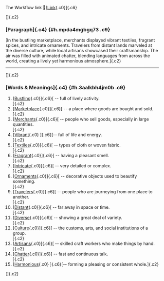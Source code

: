 The Workflow link
👏[[Link](https://www.google.com/url?q=http://www.google.com&sa=D&source=editors&ust=1759649272471150&usg=AOvVaw2IGPhHhjKQRh9VQDqDrXsO){.c0}]{.c6}

[]{.c2}

### [Paragraph]{.c4} {#h.mpda4mgbgq73 .c9}

[In the bustling marketplace, merchants displayed vibrant textiles,
fragrant spices, and intricate ornaments. Travelers from distant lands
marveled at the diverse culture, while local artisans showcased their
craftsmanship. The air was filled with animated chatter, blending
languages from across the world, creating a lively yet harmonious
atmosphere.]{.c2}

------------------------------------------------------------------------

[]{.c2}

### [Words & Meanings]{.c4} {#h.3aalkbh4jm0b .c9}

1.  [[Bustling](https://www.google.com/url?q=http://www.google.com&sa=D&source=editors&ust=1759649272471953&usg=AOvVaw2tLEslMVhkjSXbpKeQwJX_){.c0}]{.c6}[ --
    full of lively activity.\
    ]{.c2}
2.  [[Marketplace](https://www.google.com/url?q=http://www.google.com&sa=D&source=editors&ust=1759649272472110&usg=AOvVaw3261m1G8TU8vCPJVoLE3E4){.c0}]{.c6}[ --
    a place where goods are bought and sold.\
    ]{.c2}
3.  [[Merchants](https://www.google.com/url?q=http://www.google.com&sa=D&source=editors&ust=1759649272472253&usg=AOvVaw1sYXNeFq2PML24CzI3hX1v){.c0}]{.c6}[ --
    people who sell goods, especially in large quantities.\
    ]{.c2}
4.  [[Vibrant](https://www.google.com/url?q=http://www.google.com&sa=D&source=editors&ust=1759649272472513&usg=AOvVaw1q8Dx29LrOPh-8PRn-SWnh){.c0}
    ]{.c6}[-- full of life and energy.\
    ]{.c2}
5.  [[Textiles](https://www.google.com/url?q=http://www.google.com&sa=D&source=editors&ust=1759649272472688&usg=AOvVaw2MERbmZVhXP4V_F0KSOB5Z){.c0}]{.c6}[ --
    types of cloth or woven fabric.\
    ]{.c2}
6.  [[Fragrant](https://www.google.com/url?q=http://www.google.com&sa=D&source=editors&ust=1759649272472869&usg=AOvVaw0Fozbci2kyJz6yWXQtXN7p){.c0}]{.c6}[ --
    having a pleasant smell.\
    ]{.c2}
7.  [[Intricate](https://www.google.com/url?q=http://www.google.com&sa=D&source=editors&ust=1759649272473042&usg=AOvVaw2l8450NgcyeuWCXmXisTMN){.c0}]{.c6}[ --
    very detailed or complex.\
    ]{.c2}
8.  [[Ornaments](https://www.google.com/url?q=http://www.google.com&sa=D&source=editors&ust=1759649272473213&usg=AOvVaw2FEeDd9sQ_spqBP95h-KNN){.c0}]{.c6}[ --
    decorative objects used to beautify something.\
    ]{.c2}
9.  [[Travelers](https://www.google.com/url?q=http://www.google.com&sa=D&source=editors&ust=1759649272473422&usg=AOvVaw1GQvkERvDhuM_DN3KwC5Ca){.c0}]{.c6}[ --
    people who are journeying from one place to another.\
    ]{.c2}
10. [[Distant](https://www.google.com/url?q=http://www.google.com&sa=D&source=editors&ust=1759649272473643&usg=AOvVaw1yqKLroTU0STHjUDwEKc8B){.c0}]{.c6}[ --
    far away in space or time.\
    ]{.c2}
11. [[Diverse](https://www.google.com/url?q=http://www.google.com&sa=D&source=editors&ust=1759649272473793&usg=AOvVaw1-ng_9n4L76VlYuTnJe5qy){.c0}]{.c6}[ --
    showing a great deal of variety.\
    ]{.c2}
12. [[Culture](https://www.google.com/url?q=http://www.google.com&sa=D&source=editors&ust=1759649272473921&usg=AOvVaw2z1nAYwmuuT9uEn-wnHAIj){.c0}]{.c6}[ --
    the customs, arts, and social institutions of a group.\
    ]{.c2}
13. [[Artisans](https://www.google.com/url?q=http://www.google.com&sa=D&source=editors&ust=1759649272474067&usg=AOvVaw188B81X9fhlXZVOLA5oV3v){.c0}]{.c6}[ --
    skilled craft workers who make things by hand.\
    ]{.c2}
14. [[Chatter](https://www.google.com/url?q=http://www.google.com&sa=D&source=editors&ust=1759649272474224&usg=AOvVaw0iXsf5RmyRzRWgsiYkrE3D){.c0}]{.c6}[ --
    fast and continuous talk.\
    ]{.c2}
15. [[Harmonious](https://www.google.com/url?q=http://www.google.com&sa=D&source=editors&ust=1759649272474341&usg=AOvVaw2gRMgn0tVTrrs6a6IYV7M3){.c0}
    ]{.c6}[-- forming a pleasing or consistent whole.]{.c2}

[]{.c2}
